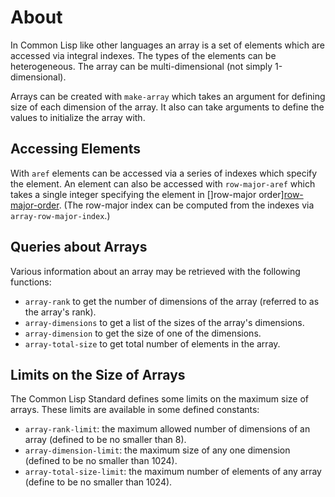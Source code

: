 # About

In Common Lisp like other languages an array is a set of elements which are accessed via integral indexes.
The types of the elements can be heterogeneous.
The array can be multi-dimensional (not simply 1-dimensional).

Arrays can be created with `make-array` which takes an argument for defining size of each dimension of the array.
It also can take arguments to define the values to initialize the array with.

## Accessing Elements

With `aref` elements can be accessed via a series of indexes which specify the element.
An element can also be accessed with `row-major-aref` which takes a single integer specifying the element in []row-major order][row-major-order].
(The row-major index can be computed from the indexes via `array-row-major-index`.)

## Queries about Arrays

Various information about an array may be retrieved with the following functions:

* `array-rank` to get the number of dimensions of the array (referred to as the array's rank).
* `array-dimensions` to get a list of the sizes of the array's dimensions.
* `array-dimension` to get the size of one of the dimensions.
* `array-total-size` to get total number of elements in the array.

## Limits on the Size of Arrays

The Common Lisp Standard defines some limits on the maximum size of arrays.
These limits are available in some defined constants: 

* `array-rank-limit`: the maximum allowed number of dimensions of an array (defined to be no smaller than 8).
* `array-dimension-limit`: the maximum size of any one dimension (defined to be no smaller than 1024).
* `array-total-size-limit`: the maximum number of elements of any array (define to be no smaller than 1024).



[row-major-order]: https://en.wikipedia.org/wiki/Row-_and_column-major_order
